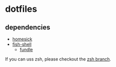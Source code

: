 # dotfiles

## dependencies
- [homesick](https://github.com/technicalpickles/homesick)
- [fish-shell](http://fishshell.com/)
    - [fundle](https://github.com/tuvistavie/fundle)

If you can uss zsh, please checkout the [zsh branch](https://github.com/kenchan0130/dotfiles/tree/zsh).
